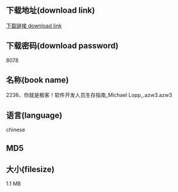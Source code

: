 ## 下载地址(download link)
[下载链接 download link](https://tutu365.netlify.app/?s=2236%E3%80%81%E4%BD%A0%E5%B0%B1%E6%98%AF%E6%9E%81%E5%AE%A2%EF%BC%81%E8%BD%AF%E4%BB%B6%E5%BC%80%E5%8F%91%E4%BA%BA%E5%91%98%E7%94%9F%E5%AD%98%E6%8C%87%E5%8D%97_Michael+Lopp_.azw3)

## 下载密码(download password)
8078

## 名称(book name)
2236、你就是极客！软件开发人员生存指南_Michael Lopp_.azw3.azw3

## 语言(language)
chinese

## MD5


## 大小(filesize)
1.1 MB
